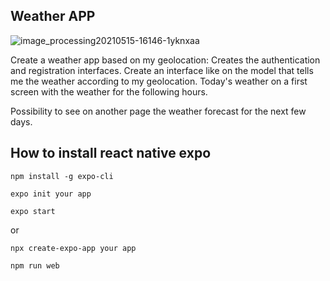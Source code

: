 
## Weather APP 


![image_processing20210515-16146-1yknxaa](https://user-images.githubusercontent.com/93929557/214015506-f7882c0a-c601-49c5-a754-14d688bceb29.png)
 
Create a weather app based on my geolocation:
Creates the authentication and registration interfaces.
Create an interface like on the model that tells me the weather according to my geolocation.
Today's weather on a first screen with the weather for the following hours.

Possibility to see on another page the weather forecast for the next few days.

## How to install react native expo 
```
npm install -g expo-cli 
```
```
expo init your app 
```
```
expo start
```
or 
```
npx create-expo-app your app 
```
```
npm run web
```



